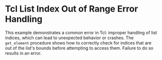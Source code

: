 # Tcl List Index Out of Range Error Handling
This example demonstrates a common error in Tcl: improper handling of list indices, which can lead to unexpected behavior or crashes.  The `get_element` procedure shows how to correctly check for indices that are out of the list's bounds before attempting to access them.  Failure to do so results in an error.